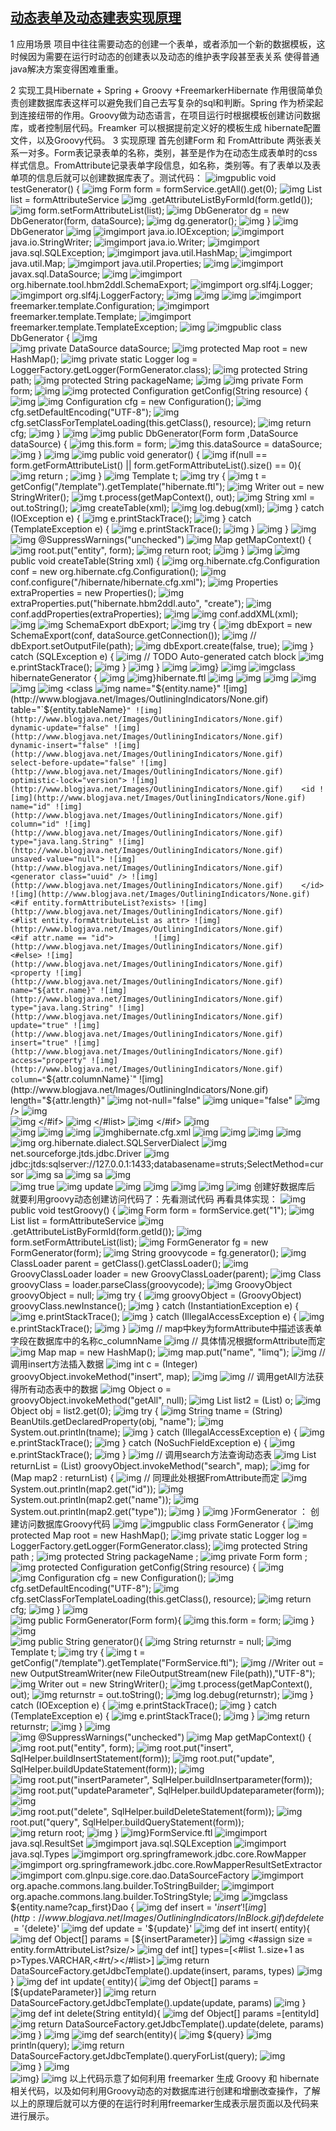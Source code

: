 ## [动态表单及动态建表实现原理](http://www.blogjava.net/limq/archive/2009/09/19/295690.html)

  1 应用场景
 项目中往往需要动态的创建一个表单，或者添加一个新的数据模板，这时候因为需要在运行时动态的创建表以及动态的维护表字段甚至表关系 使得普通java解决方案变得困难重重。 

  2 实现工具Hibernate + Spring + Groovy +FreemarkerHibernate 作用很简单负责创建数据库表这样可以避免我们自己去写复杂的sql和判断。Spring 作为桥梁起到连接纽带的作用。Groovy做为动态语言，在项目运行时根据模板创建访问数据库，或者控制层代码。Freamker 可以根据提前定义好的模板生成 hibernate配置文件，以及Groovy代码。   3 实现原理 首先创建Form 和 FromAttribute 两张表关系一对多。Form表记录表单的名称，类别，甚至是作为在动态生成表单时的css样式信息。FromAttribute记录表单字段信息，如名称，类别等。有了表单以及表单项的信息后就可以创建数据库表了。测试代码：
![img](http://www.blogjava.net/Images/OutliningIndicators/ExpandedBlockStart.gif)public void testGenerator() {
![img](http://www.blogjava.net/Images/OutliningIndicators/InBlock.gif)    Form form = formService.getAll().get(0);
![img](http://www.blogjava.net/Images/OutliningIndicators/InBlock.gif)    List<FormAttribute> list = formAttributeService
![img](http://www.blogjava.net/Images/OutliningIndicators/InBlock.gif)        .getAttributeListByFormId(form.getId());
![img](http://www.blogjava.net/Images/OutliningIndicators/InBlock.gif)    form.setFormAttributeList(list);
![img](http://www.blogjava.net/Images/OutliningIndicators/InBlock.gif)    DbGenerator dg = new DbGenerator(form, dataSource);
![img](http://www.blogjava.net/Images/OutliningIndicators/InBlock.gif)    dg.generator();
![img](http://www.blogjava.net/Images/OutliningIndicators/ExpandedBlockEnd.gif)  }
![img](http://www.blogjava.net/Images/OutliningIndicators/None.gif)DbGenerator
![img](http://www.blogjava.net/Images/OutliningIndicators/None.gif)
![img](http://www.blogjava.net/Images/OutliningIndicators/None.gif)import java.io.IOException;
![img](http://www.blogjava.net/Images/OutliningIndicators/None.gif)import java.io.StringWriter;
![img](http://www.blogjava.net/Images/OutliningIndicators/None.gif)import java.io.Writer;
![img](http://www.blogjava.net/Images/OutliningIndicators/None.gif)import java.sql.SQLException;
![img](http://www.blogjava.net/Images/OutliningIndicators/None.gif)import java.util.HashMap;
![img](http://www.blogjava.net/Images/OutliningIndicators/None.gif)import java.util.Map;
![img](http://www.blogjava.net/Images/OutliningIndicators/None.gif)import java.util.Properties;
![img](http://www.blogjava.net/Images/OutliningIndicators/None.gif)
![img](http://www.blogjava.net/Images/OutliningIndicators/None.gif)import javax.sql.DataSource;
![img](http://www.blogjava.net/Images/OutliningIndicators/None.gif)
![img](http://www.blogjava.net/Images/OutliningIndicators/None.gif)import org.hibernate.tool.hbm2ddl.SchemaExport;
![img](http://www.blogjava.net/Images/OutliningIndicators/None.gif)import org.slf4j.Logger;
![img](http://www.blogjava.net/Images/OutliningIndicators/None.gif)import org.slf4j.LoggerFactory;
![img](http://www.blogjava.net/Images/OutliningIndicators/None.gif)
![img](http://www.blogjava.net/Images/OutliningIndicators/None.gif)
![img](http://www.blogjava.net/Images/OutliningIndicators/None.gif)
![img](http://www.blogjava.net/Images/OutliningIndicators/None.gif)import freemarker.template.Configuration;
![img](http://www.blogjava.net/Images/OutliningIndicators/None.gif)import freemarker.template.Template;
![img](http://www.blogjava.net/Images/OutliningIndicators/None.gif)import freemarker.template.TemplateException;
![img](http://www.blogjava.net/Images/OutliningIndicators/None.gif)
![img](http://www.blogjava.net/Images/OutliningIndicators/ExpandedBlockStart.gif)public class DbGenerator {
![img](http://www.blogjava.net/Images/OutliningIndicators/InBlock.gif)  
![img](http://www.blogjava.net/Images/OutliningIndicators/InBlock.gif)  private DataSource dataSource;
![img](http://www.blogjava.net/Images/OutliningIndicators/InBlock.gif)  protected Map root = new HashMap();
![img](http://www.blogjava.net/Images/OutliningIndicators/InBlock.gif)  private static Logger log = LoggerFactory.getLogger(FormGenerator.class);
![img](http://www.blogjava.net/Images/OutliningIndicators/InBlock.gif)  protected String path;
![img](http://www.blogjava.net/Images/OutliningIndicators/InBlock.gif)  protected String packageName;
![img](http://www.blogjava.net/Images/OutliningIndicators/InBlock.gif)
![img](http://www.blogjava.net/Images/OutliningIndicators/InBlock.gif)  private Form form;
![img](http://www.blogjava.net/Images/OutliningIndicators/InBlock.gif)
![img](http://www.blogjava.net/Images/OutliningIndicators/ExpandedSubBlockStart.gif)  protected Configuration getConfig(String resource) {
![img](http://www.blogjava.net/Images/OutliningIndicators/InBlock.gif)
![img](http://www.blogjava.net/Images/OutliningIndicators/InBlock.gif)    Configuration cfg = new Configuration();
![img](http://www.blogjava.net/Images/OutliningIndicators/InBlock.gif)    cfg.setDefaultEncoding("UTF-8");
![img](http://www.blogjava.net/Images/OutliningIndicators/InBlock.gif)    cfg.setClassForTemplateLoading(this.getClass(), resource);
![img](http://www.blogjava.net/Images/OutliningIndicators/InBlock.gif)    return cfg;
![img](http://www.blogjava.net/Images/OutliningIndicators/ExpandedSubBlockEnd.gif)  }
![img](http://www.blogjava.net/Images/OutliningIndicators/InBlock.gif)
![img](http://www.blogjava.net/Images/OutliningIndicators/ExpandedSubBlockStart.gif)  public DbGenerator(Form form ,DataSource dataSource) {
![img](http://www.blogjava.net/Images/OutliningIndicators/InBlock.gif)    this.form = form;
![img](http://www.blogjava.net/Images/OutliningIndicators/InBlock.gif)    this.dataSource = dataSource;
![img](http://www.blogjava.net/Images/OutliningIndicators/ExpandedSubBlockEnd.gif)  }
![img](http://www.blogjava.net/Images/OutliningIndicators/InBlock.gif)
![img](http://www.blogjava.net/Images/OutliningIndicators/ExpandedSubBlockStart.gif)  public void generator() {
![img](http://www.blogjava.net/Images/OutliningIndicators/ExpandedSubBlockStart.gif)    if(null == form.getFormAttributeList() || form.getFormAttributeList().size() == 0){
![img](http://www.blogjava.net/Images/OutliningIndicators/InBlock.gif)      return ;
![img](http://www.blogjava.net/Images/OutliningIndicators/ExpandedSubBlockEnd.gif)    }
![img](http://www.blogjava.net/Images/OutliningIndicators/InBlock.gif)    Template t;
![img](http://www.blogjava.net/Images/OutliningIndicators/ExpandedSubBlockStart.gif)    try {
![img](http://www.blogjava.net/Images/OutliningIndicators/InBlock.gif)      t = getConfig("/template").getTemplate("hibernate.ftl");
![img](http://www.blogjava.net/Images/OutliningIndicators/InBlock.gif)      Writer out = new StringWriter();
![img](http://www.blogjava.net/Images/OutliningIndicators/InBlock.gif)      t.process(getMapContext(), out);
![img](http://www.blogjava.net/Images/OutliningIndicators/InBlock.gif)      String xml = out.toString();
![img](http://www.blogjava.net/Images/OutliningIndicators/InBlock.gif)      createTable(xml);
![img](http://www.blogjava.net/Images/OutliningIndicators/InBlock.gif)      log.debug(xml);
![img](http://www.blogjava.net/Images/OutliningIndicators/ExpandedSubBlockStart.gif)    } catch (IOException e) {
![img](http://www.blogjava.net/Images/OutliningIndicators/InBlock.gif)      e.printStackTrace();
![img](http://www.blogjava.net/Images/OutliningIndicators/ExpandedSubBlockStart.gif)    } catch (TemplateException e) {
![img](http://www.blogjava.net/Images/OutliningIndicators/InBlock.gif)      e.printStackTrace();
![img](http://www.blogjava.net/Images/OutliningIndicators/ExpandedSubBlockEnd.gif)    }
![img](http://www.blogjava.net/Images/OutliningIndicators/ExpandedSubBlockEnd.gif)  }
![img](http://www.blogjava.net/Images/OutliningIndicators/InBlock.gif)
![img](http://www.blogjava.net/Images/OutliningIndicators/InBlock.gif)  @SuppressWarnings("unchecked")
![img](http://www.blogjava.net/Images/OutliningIndicators/ExpandedSubBlockStart.gif)  Map getMapContext() {
![img](http://www.blogjava.net/Images/OutliningIndicators/InBlock.gif)    root.put("entity", form);
![img](http://www.blogjava.net/Images/OutliningIndicators/InBlock.gif)    return root;
![img](http://www.blogjava.net/Images/OutliningIndicators/ExpandedSubBlockEnd.gif)  }
![img](http://www.blogjava.net/Images/OutliningIndicators/InBlock.gif)
![img](http://www.blogjava.net/Images/OutliningIndicators/ExpandedSubBlockStart.gif)  public void createTable(String xml) {
![img](http://www.blogjava.net/Images/OutliningIndicators/InBlock.gif)    org.hibernate.cfg.Configuration conf = new org.hibernate.cfg.Configuration();
![img](http://www.blogjava.net/Images/OutliningIndicators/InBlock.gif)    conf.configure("/hibernate/hibernate.cfg.xml");
![img](http://www.blogjava.net/Images/OutliningIndicators/InBlock.gif)    Properties extraProperties = new Properties();
![img](http://www.blogjava.net/Images/OutliningIndicators/InBlock.gif)    extraProperties.put("hibernate.hbm2ddl.auto", "create");
![img](http://www.blogjava.net/Images/OutliningIndicators/InBlock.gif)    conf.addProperties(extraProperties);
![img](http://www.blogjava.net/Images/OutliningIndicators/InBlock.gif)
![img](http://www.blogjava.net/Images/OutliningIndicators/InBlock.gif)    conf.addXML(xml);
![img](http://www.blogjava.net/Images/OutliningIndicators/InBlock.gif)
![img](http://www.blogjava.net/Images/OutliningIndicators/InBlock.gif)    SchemaExport dbExport;
![img](http://www.blogjava.net/Images/OutliningIndicators/ExpandedSubBlockStart.gif)    try {
![img](http://www.blogjava.net/Images/OutliningIndicators/InBlock.gif)      dbExport = new SchemaExport(conf, dataSource.getConnection());
![img](http://www.blogjava.net/Images/OutliningIndicators/InBlock.gif)      // dbExport.setOutputFile(path);
![img](http://www.blogjava.net/Images/OutliningIndicators/InBlock.gif)      dbExport.create(false, true);
![img](http://www.blogjava.net/Images/OutliningIndicators/ExpandedSubBlockStart.gif)    } catch (SQLException e) {
![img](http://www.blogjava.net/Images/OutliningIndicators/InBlock.gif)      // TODO Auto-generated catch block
![img](http://www.blogjava.net/Images/OutliningIndicators/InBlock.gif)      e.printStackTrace();
![img](http://www.blogjava.net/Images/OutliningIndicators/ExpandedSubBlockEnd.gif)    }
![img](http://www.blogjava.net/Images/OutliningIndicators/ExpandedSubBlockEnd.gif)  }
![img](http://www.blogjava.net/Images/OutliningIndicators/InBlock.gif)
![img](http://www.blogjava.net/Images/OutliningIndicators/ExpandedBlockEnd.gif)}
![img](http://www.blogjava.net/Images/OutliningIndicators/None.gif)
![img](http://www.blogjava.net/Images/OutliningIndicators/ExpandedBlockStart.gif)class hibernateGenerator {
![img](http://www.blogjava.net/Images/OutliningIndicators/InBlock.gif)
![img](http://www.blogjava.net/Images/OutliningIndicators/ExpandedBlockEnd.gif)}hibernate.ftl
![img](http://www.blogjava.net/Images/OutliningIndicators/None.gif)<?xml version="1.0" encoding="UTF-8"?>
![img](http://www.blogjava.net/Images/OutliningIndicators/None.gif)
![img](http://www.blogjava.net/Images/OutliningIndicators/None.gif)<!DOCTYPE hibernate-mapping 
![img](http://www.blogjava.net/Images/OutliningIndicators/None.gif) PUBLIC "-//Hibernate/Hibernate Mapping DTD 3.0//EN"
![img](http://www.blogjava.net/Images/OutliningIndicators/None.gif)     "http://hibernate.sourceforge.net/hibernate-mapping-3.0.dtd">
![img](http://www.blogjava.net/Images/OutliningIndicators/None.gif)
![img](http://www.blogjava.net/Images/OutliningIndicators/None.gif)<hibernate-mapping>
![img](http://www.blogjava.net/Images/OutliningIndicators/None.gif)  <class
![img](http://www.blogjava.net/Images/OutliningIndicators/None.gif)    name="${entity.name}"
![img](http://www.blogjava.net/Images/OutliningIndicators/None.gif)    table="`${entity.tableName}`"
![img](http://www.blogjava.net/Images/OutliningIndicators/None.gif)    dynamic-update="false"
![img](http://www.blogjava.net/Images/OutliningIndicators/None.gif)    dynamic-insert="false"
![img](http://www.blogjava.net/Images/OutliningIndicators/None.gif)    select-before-update="false"
![img](http://www.blogjava.net/Images/OutliningIndicators/None.gif)    optimistic-lock="version">
![img](http://www.blogjava.net/Images/OutliningIndicators/None.gif)    <id
![img](http://www.blogjava.net/Images/OutliningIndicators/None.gif)      name="id"
![img](http://www.blogjava.net/Images/OutliningIndicators/None.gif)      column="id"
![img](http://www.blogjava.net/Images/OutliningIndicators/None.gif)      type="java.lang.String"
![img](http://www.blogjava.net/Images/OutliningIndicators/None.gif)      unsaved-value="null">
![img](http://www.blogjava.net/Images/OutliningIndicators/None.gif)      <generator class="uuid" />
![img](http://www.blogjava.net/Images/OutliningIndicators/None.gif)    </id>
![img](http://www.blogjava.net/Images/OutliningIndicators/None.gif)    <#if entity.formAttributeList?exists>
![img](http://www.blogjava.net/Images/OutliningIndicators/None.gif)      <#list entity.formAttributeList as attr>
![img](http://www.blogjava.net/Images/OutliningIndicators/None.gif)        <#if attr.name == "id">        
![img](http://www.blogjava.net/Images/OutliningIndicators/None.gif)        <#else>
![img](http://www.blogjava.net/Images/OutliningIndicators/None.gif)    <property
![img](http://www.blogjava.net/Images/OutliningIndicators/None.gif)      name="${attr.name}"
![img](http://www.blogjava.net/Images/OutliningIndicators/None.gif)      type="java.lang.String"
![img](http://www.blogjava.net/Images/OutliningIndicators/None.gif)      update="true"
![img](http://www.blogjava.net/Images/OutliningIndicators/None.gif)      insert="true"
![img](http://www.blogjava.net/Images/OutliningIndicators/None.gif)      access="property"
![img](http://www.blogjava.net/Images/OutliningIndicators/None.gif)      column="`${attr.columnName}`"
![img](http://www.blogjava.net/Images/OutliningIndicators/None.gif)      length="${attr.length}"
![img](http://www.blogjava.net/Images/OutliningIndicators/None.gif)      not-null="false"
![img](http://www.blogjava.net/Images/OutliningIndicators/None.gif)      unique="false"
![img](http://www.blogjava.net/Images/OutliningIndicators/None.gif)    />
![img](http://www.blogjava.net/Images/OutliningIndicators/None.gif)    
![img](http://www.blogjava.net/Images/OutliningIndicators/None.gif)        </#if>
![img](http://www.blogjava.net/Images/OutliningIndicators/None.gif)      </#list>
![img](http://www.blogjava.net/Images/OutliningIndicators/None.gif)    </#if>
![img](http://www.blogjava.net/Images/OutliningIndicators/None.gif)    
![img](http://www.blogjava.net/Images/OutliningIndicators/None.gif)  </class>
![img](http://www.blogjava.net/Images/OutliningIndicators/None.gif)
![img](http://www.blogjava.net/Images/OutliningIndicators/None.gif)</hibernate-mapping>
![img](http://www.blogjava.net/Images/OutliningIndicators/None.gif)hibernate.cfg.xml
![img](http://www.blogjava.net/Images/OutliningIndicators/None.gif)<!DOCTYPE hibernate-configuration
![img](http://www.blogjava.net/Images/OutliningIndicators/None.gif)  PUBLIC "-//Hibernate/Hibernate Configuration DTD 3.0//EN"
![img](http://www.blogjava.net/Images/OutliningIndicators/None.gif)  "http://hibernate.sourceforge.net/hibernate-configuration-3.0.dtd">
![img](http://www.blogjava.net/Images/OutliningIndicators/None.gif)
![img](http://www.blogjava.net/Images/OutliningIndicators/None.gif)<hibernate-configuration>
![img](http://www.blogjava.net/Images/OutliningIndicators/None.gif)<session-factory>
![img](http://www.blogjava.net/Images/OutliningIndicators/None.gif)    <property name="dialect">org.hibernate.dialect.SQLServerDialect</property>
![img](http://www.blogjava.net/Images/OutliningIndicators/None.gif)  <property name="connection.driver_class">net.sourceforge.jtds.jdbc.Driver</property>
![img](http://www.blogjava.net/Images/OutliningIndicators/None.gif)  <property name="connection.url">jdbc:jtds:sqlserver://127.0.0.1:1433;databasename=struts;SelectMethod=cursor</property>
![img](http://www.blogjava.net/Images/OutliningIndicators/None.gif)  <property name="connection.username">sa</property>
![img](http://www.blogjava.net/Images/OutliningIndicators/None.gif)  <property name="connection.password">sa</property>
![img](http://www.blogjava.net/Images/OutliningIndicators/None.gif)  
![img](http://www.blogjava.net/Images/OutliningIndicators/None.gif)  <property name="show_sql">true</property>
![img](http://www.blogjava.net/Images/OutliningIndicators/None.gif)  <property name="hibernate.hbm2ddl.auto">update</property>
![img](http://www.blogjava.net/Images/OutliningIndicators/None.gif)
![img](http://www.blogjava.net/Images/OutliningIndicators/None.gif)<!-- 
![img](http://www.blogjava.net/Images/OutliningIndicators/None.gif)  <mapping resource="hibernate/FormAttribute.hbm.xml" />
![img](http://www.blogjava.net/Images/OutliningIndicators/None.gif)  <mapping resource="hibernate/Form.hbm.xml" />
![img](http://www.blogjava.net/Images/OutliningIndicators/None.gif)  -->
![img](http://www.blogjava.net/Images/OutliningIndicators/None.gif)</session-factory>
![img](http://www.blogjava.net/Images/OutliningIndicators/None.gif)
![img](http://www.blogjava.net/Images/OutliningIndicators/None.gif)</hibernate-configuration> 创建好数据库后 就要利用groovy动态创建访问代码了：先看测试代码 再看具体实现：
![img](http://www.blogjava.net/Images/OutliningIndicators/ExpandedBlockStart.gif)public void testGroovy() {
![img](http://www.blogjava.net/Images/OutliningIndicators/InBlock.gif)    Form form = formService.get("1");
![img](http://www.blogjava.net/Images/OutliningIndicators/InBlock.gif)    List<FormAttribute> list = formAttributeService
![img](http://www.blogjava.net/Images/OutliningIndicators/InBlock.gif)        .getAttributeListByFormId(form.getId());
![img](http://www.blogjava.net/Images/OutliningIndicators/InBlock.gif)    form.setFormAttributeList(list);
![img](http://www.blogjava.net/Images/OutliningIndicators/InBlock.gif)    FormGenerator fg = new FormGenerator(form);
![img](http://www.blogjava.net/Images/OutliningIndicators/InBlock.gif)    String groovycode = fg.generator();
![img](http://www.blogjava.net/Images/OutliningIndicators/InBlock.gif)    ClassLoader parent = getClass().getClassLoader();
![img](http://www.blogjava.net/Images/OutliningIndicators/InBlock.gif)    GroovyClassLoader loader = new GroovyClassLoader(parent);
![img](http://www.blogjava.net/Images/OutliningIndicators/InBlock.gif)    Class groovyClass = loader.parseClass(groovycode);
![img](http://www.blogjava.net/Images/OutliningIndicators/InBlock.gif)    GroovyObject groovyObject = null;
![img](http://www.blogjava.net/Images/OutliningIndicators/ExpandedSubBlockStart.gif)    try {
![img](http://www.blogjava.net/Images/OutliningIndicators/InBlock.gif)      groovyObject = (GroovyObject) groovyClass.newInstance();
![img](http://www.blogjava.net/Images/OutliningIndicators/ExpandedSubBlockStart.gif)    } catch (InstantiationException e) {
![img](http://www.blogjava.net/Images/OutliningIndicators/InBlock.gif)      e.printStackTrace();
![img](http://www.blogjava.net/Images/OutliningIndicators/ExpandedSubBlockStart.gif)    } catch (IllegalAccessException e) {
![img](http://www.blogjava.net/Images/OutliningIndicators/InBlock.gif)      e.printStackTrace();
![img](http://www.blogjava.net/Images/OutliningIndicators/ExpandedSubBlockEnd.gif)    }
![img](http://www.blogjava.net/Images/OutliningIndicators/InBlock.gif)    // map中key为formAttribute中描述该表单字段在数据库中的名称c_columnName
![img](http://www.blogjava.net/Images/OutliningIndicators/InBlock.gif)    // 具体情况根据formAttribute而定
![img](http://www.blogjava.net/Images/OutliningIndicators/InBlock.gif)    Map map = new HashMap();
![img](http://www.blogjava.net/Images/OutliningIndicators/InBlock.gif)    map.put("name", "limq");
![img](http://www.blogjava.net/Images/OutliningIndicators/InBlock.gif)    // 调用insert方法插入数据
![img](http://www.blogjava.net/Images/OutliningIndicators/InBlock.gif)    int c = (Integer) groovyObject.invokeMethod("insert", map);
![img](http://www.blogjava.net/Images/OutliningIndicators/InBlock.gif)
![img](http://www.blogjava.net/Images/OutliningIndicators/InBlock.gif)    // 调用getAll方法获得所有动态表中的数据
![img](http://www.blogjava.net/Images/OutliningIndicators/InBlock.gif)    Object o = groovyObject.invokeMethod("getAll", null);
![img](http://www.blogjava.net/Images/OutliningIndicators/InBlock.gif)    List list2 = (List) o;
![img](http://www.blogjava.net/Images/OutliningIndicators/InBlock.gif)    Object obj = list2.get(0);
![img](http://www.blogjava.net/Images/OutliningIndicators/ExpandedSubBlockStart.gif)    try {
![img](http://www.blogjava.net/Images/OutliningIndicators/InBlock.gif)      String tname = (String) BeanUtils.getDeclaredProperty(obj, "name");
![img](http://www.blogjava.net/Images/OutliningIndicators/InBlock.gif)      System.out.println(tname);
![img](http://www.blogjava.net/Images/OutliningIndicators/ExpandedSubBlockStart.gif)    } catch (IllegalAccessException e) {
![img](http://www.blogjava.net/Images/OutliningIndicators/InBlock.gif)      e.printStackTrace();
![img](http://www.blogjava.net/Images/OutliningIndicators/ExpandedSubBlockStart.gif)    } catch (NoSuchFieldException e) {
![img](http://www.blogjava.net/Images/OutliningIndicators/InBlock.gif)      e.printStackTrace();
![img](http://www.blogjava.net/Images/OutliningIndicators/ExpandedSubBlockEnd.gif)    }
![img](http://www.blogjava.net/Images/OutliningIndicators/InBlock.gif)    // 调用search方法查询动态表
![img](http://www.blogjava.net/Images/OutliningIndicators/InBlock.gif)    List<Map> returnList = (List) groovyObject.invokeMethod("search", map);
![img](http://www.blogjava.net/Images/OutliningIndicators/ExpandedSubBlockStart.gif)    for (Map map2 : returnList) {
![img](http://www.blogjava.net/Images/OutliningIndicators/InBlock.gif)      // 同理此处根据FromAttribute而定
![img](http://www.blogjava.net/Images/OutliningIndicators/InBlock.gif)      System.out.println(map2.get("id"));
![img](http://www.blogjava.net/Images/OutliningIndicators/InBlock.gif)      System.out.println(map2.get("name"));
![img](http://www.blogjava.net/Images/OutliningIndicators/InBlock.gif)      System.out.println(map2.get("type"));
![img](http://www.blogjava.net/Images/OutliningIndicators/ExpandedSubBlockEnd.gif)    }
![img](http://www.blogjava.net/Images/OutliningIndicators/ExpandedBlockEnd.gif)  }FormGenerator ： 创建访问数据库Groovy代码
![img](http://www.blogjava.net/Images/OutliningIndicators/None.gif)
![img](http://www.blogjava.net/Images/OutliningIndicators/ExpandedBlockStart.gif)public class FormGenerator {
![img](http://www.blogjava.net/Images/OutliningIndicators/InBlock.gif)  protected Map root = new HashMap();
![img](http://www.blogjava.net/Images/OutliningIndicators/InBlock.gif)  private static Logger log = LoggerFactory.getLogger(FormGenerator.class);
![img](http://www.blogjava.net/Images/OutliningIndicators/InBlock.gif)    protected String path ;
![img](http://www.blogjava.net/Images/OutliningIndicators/InBlock.gif)    protected String packageName ;
![img](http://www.blogjava.net/Images/OutliningIndicators/InBlock.gif)    private Form form ; 
![img](http://www.blogjava.net/Images/OutliningIndicators/ExpandedSubBlockStart.gif)    protected Configuration getConfig(String resource) {
![img](http://www.blogjava.net/Images/OutliningIndicators/InBlock.gif)      
![img](http://www.blogjava.net/Images/OutliningIndicators/InBlock.gif)       Configuration cfg = new Configuration();
![img](http://www.blogjava.net/Images/OutliningIndicators/InBlock.gif)      cfg.setDefaultEncoding("UTF-8");
![img](http://www.blogjava.net/Images/OutliningIndicators/InBlock.gif)      cfg.setClassForTemplateLoading(this.getClass(), resource);
![img](http://www.blogjava.net/Images/OutliningIndicators/InBlock.gif)      return cfg;
![img](http://www.blogjava.net/Images/OutliningIndicators/ExpandedSubBlockEnd.gif)    }
![img](http://www.blogjava.net/Images/OutliningIndicators/InBlock.gif)    
![img](http://www.blogjava.net/Images/OutliningIndicators/ExpandedSubBlockStart.gif)    public FormGenerator(Form form){
![img](http://www.blogjava.net/Images/OutliningIndicators/InBlock.gif)      this.form = form;
![img](http://www.blogjava.net/Images/OutliningIndicators/ExpandedSubBlockEnd.gif)    }
![img](http://www.blogjava.net/Images/OutliningIndicators/InBlock.gif)    
![img](http://www.blogjava.net/Images/OutliningIndicators/ExpandedSubBlockStart.gif)    public String generator(){
![img](http://www.blogjava.net/Images/OutliningIndicators/InBlock.gif)      String returnstr = null;
![img](http://www.blogjava.net/Images/OutliningIndicators/InBlock.gif)      Template t;
![img](http://www.blogjava.net/Images/OutliningIndicators/ExpandedSubBlockStart.gif)      try {
![img](http://www.blogjava.net/Images/OutliningIndicators/InBlock.gif)        t = getConfig("/template").getTemplate("FormService.ftl");
![img](http://www.blogjava.net/Images/OutliningIndicators/InBlock.gif)        //Writer out = new OutputStreamWriter(new FileOutputStream(new File(path)),"UTF-8");
![img](http://www.blogjava.net/Images/OutliningIndicators/InBlock.gif)        Writer out = new StringWriter();
![img](http://www.blogjava.net/Images/OutliningIndicators/InBlock.gif)        t.process(getMapContext(), out);
![img](http://www.blogjava.net/Images/OutliningIndicators/InBlock.gif)        returnstr = out.toString();
![img](http://www.blogjava.net/Images/OutliningIndicators/InBlock.gif)        log.debug(returnstr);
![img](http://www.blogjava.net/Images/OutliningIndicators/ExpandedSubBlockStart.gif)      } catch (IOException e) {
![img](http://www.blogjava.net/Images/OutliningIndicators/InBlock.gif)        e.printStackTrace();
![img](http://www.blogjava.net/Images/OutliningIndicators/ExpandedSubBlockStart.gif)      } catch (TemplateException e) {
![img](http://www.blogjava.net/Images/OutliningIndicators/InBlock.gif)        e.printStackTrace();
![img](http://www.blogjava.net/Images/OutliningIndicators/ExpandedSubBlockEnd.gif)      }
![img](http://www.blogjava.net/Images/OutliningIndicators/InBlock.gif)      return returnstr;
![img](http://www.blogjava.net/Images/OutliningIndicators/ExpandedSubBlockEnd.gif)    }
![img](http://www.blogjava.net/Images/OutliningIndicators/InBlock.gif)    
![img](http://www.blogjava.net/Images/OutliningIndicators/InBlock.gif)    @SuppressWarnings("unchecked")
![img](http://www.blogjava.net/Images/OutliningIndicators/ExpandedSubBlockStart.gif)    Map getMapContext() {
![img](http://www.blogjava.net/Images/OutliningIndicators/InBlock.gif)      root.put("entity", form);
![img](http://www.blogjava.net/Images/OutliningIndicators/InBlock.gif)      root.put("insert", SqlHelper.buildInsertStatement(form));
![img](http://www.blogjava.net/Images/OutliningIndicators/InBlock.gif)      root.put("update", SqlHelper.buildUpdateStatement(form));
![img](http://www.blogjava.net/Images/OutliningIndicators/InBlock.gif)      
![img](http://www.blogjava.net/Images/OutliningIndicators/InBlock.gif)      root.put("insertParameter", SqlHelper.buildInsertparameter(form));
![img](http://www.blogjava.net/Images/OutliningIndicators/InBlock.gif)      root.put("updateParameter", SqlHelper.buildUpdateparameter(form));
![img](http://www.blogjava.net/Images/OutliningIndicators/InBlock.gif)      
![img](http://www.blogjava.net/Images/OutliningIndicators/InBlock.gif)      root.put("delete", SqlHelper.buildDeleteStatement(form));
![img](http://www.blogjava.net/Images/OutliningIndicators/InBlock.gif)      root.put("query", SqlHelper.buildQueryStatement(form));  
![img](http://www.blogjava.net/Images/OutliningIndicators/InBlock.gif)      return root;
![img](http://www.blogjava.net/Images/OutliningIndicators/ExpandedSubBlockEnd.gif)    }
![img](http://www.blogjava.net/Images/OutliningIndicators/ExpandedBlockEnd.gif)}FormService.ftl
![img](http://www.blogjava.net/Images/OutliningIndicators/None.gif)import java.sql.ResultSet
![img](http://www.blogjava.net/Images/OutliningIndicators/None.gif)import java.sql.SQLException
![img](http://www.blogjava.net/Images/OutliningIndicators/None.gif)import java.sql.Types 
![img](http://www.blogjava.net/Images/OutliningIndicators/None.gif)import org.springframework.jdbc.core.RowMapper
![img](http://www.blogjava.net/Images/OutliningIndicators/None.gif)import org.springframework.jdbc.core.RowMapperResultSetExtractor
![img](http://www.blogjava.net/Images/OutliningIndicators/None.gif)import com.glnpu.sige.core.dao.DataSourceFactory
![img](http://www.blogjava.net/Images/OutliningIndicators/None.gif)import org.apache.commons.lang.builder.ToStringBuilder;
![img](http://www.blogjava.net/Images/OutliningIndicators/None.gif)import org.apache.commons.lang.builder.ToStringStyle;
![img](http://www.blogjava.net/Images/OutliningIndicators/None.gif)
![img](http://www.blogjava.net/Images/OutliningIndicators/ExpandedBlockStart.gif)class ${entity.name?cap_first}Dao {
![img](http://www.blogjava.net/Images/OutliningIndicators/InBlock.gif)   def insert = '${insert}'
![img](http://www.blogjava.net/Images/OutliningIndicators/InBlock.gif)   def delete = '${delete}'
![img](http://www.blogjava.net/Images/OutliningIndicators/InBlock.gif)   def update = '${update}'
![img](http://www.blogjava.net/Images/OutliningIndicators/ExpandedSubBlockStart.gif)   def int insert( entity){
![img](http://www.blogjava.net/Images/OutliningIndicators/ExpandedSubBlockStart.gif)    def Object[] params = [${insertParameter}]
![img](http://www.blogjava.net/Images/OutliningIndicators/InBlock.gif)    <#assign size = entity.formAttributeList?size/>
![img](http://www.blogjava.net/Images/OutliningIndicators/InBlock.gif)    def int[] types=[<#list 1..size+1 as p>Types.VARCHAR,<#rt/></#list>]
![img](http://www.blogjava.net/Images/OutliningIndicators/InBlock.gif)    return DataSourceFactory.getJdbcTemplate().update(insert, params, types)
![img](http://www.blogjava.net/Images/OutliningIndicators/ExpandedSubBlockEnd.gif)  }
![img](http://www.blogjava.net/Images/OutliningIndicators/ExpandedSubBlockStart.gif)   def int update( entity){
![img](http://www.blogjava.net/Images/OutliningIndicators/ExpandedSubBlockStart.gif)    def Object[] params = [${updateParameter}]
![img](http://www.blogjava.net/Images/OutliningIndicators/InBlock.gif)    return DataSourceFactory.getJdbcTemplate().update(update, params)
![img](http://www.blogjava.net/Images/OutliningIndicators/ExpandedSubBlockEnd.gif)  }
![img](http://www.blogjava.net/Images/OutliningIndicators/ExpandedSubBlockStart.gif)   def int delete(String entityId){
![img](http://www.blogjava.net/Images/OutliningIndicators/InBlock.gif)    def Object[] params =[entityId]
![img](http://www.blogjava.net/Images/OutliningIndicators/InBlock.gif)    return DataSourceFactory.getJdbcTemplate().update(delete, params)
![img](http://www.blogjava.net/Images/OutliningIndicators/ExpandedSubBlockEnd.gif)  }
![img](http://www.blogjava.net/Images/OutliningIndicators/InBlock.gif)
![img](http://www.blogjava.net/Images/OutliningIndicators/ExpandedSubBlockStart.gif)  def search(entity){
![img](http://www.blogjava.net/Images/OutliningIndicators/ExpandedSubBlockStart.gif)    ${query}
![img](http://www.blogjava.net/Images/OutliningIndicators/InBlock.gif)    println(query);
![img](http://www.blogjava.net/Images/OutliningIndicators/InBlock.gif)    return DataSourceFactory.getJdbcTemplate().queryForList(query);
![img](http://www.blogjava.net/Images/OutliningIndicators/InBlock.gif)    
![img](http://www.blogjava.net/Images/OutliningIndicators/ExpandedSubBlockEnd.gif)  }
![img](http://www.blogjava.net/Images/OutliningIndicators/InBlock.gif)  
![img](http://www.blogjava.net/Images/OutliningIndicators/ExpandedBlockEnd.gif)}
![img](http://www.blogjava.net/Images/OutliningIndicators/None.gif) 
  以上代码示意了如何利用 freemarker 生成 Groovy 和 hibernate 相关代码，以及如何利用Groovy动态的对数据库进行创建和增删改查操作，了解以上的原理后就可以方便的在运行时利用freemarker生成表示层页面以及代码来进行展示。